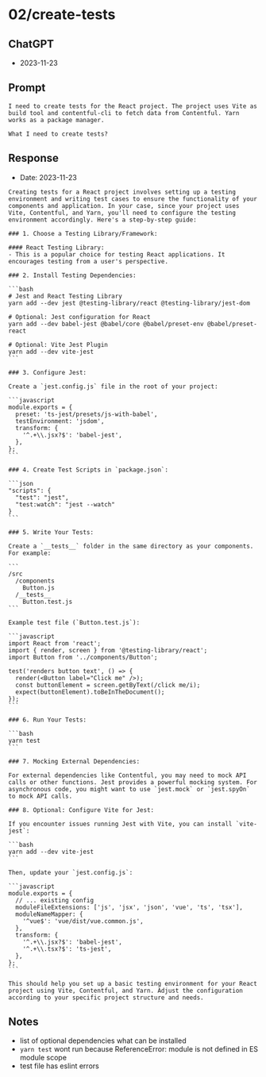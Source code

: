 # 02/create-tests

## ChatGPT

-   2023-11-23

## Prompt

```
I need to create tests for the React project. The project uses Vite as build tool and contentful-cli to fetch data from Contentful. Yarn works as a package manager.

What I need to create tests?
```

## Response

-   Date: 2023-11-23

````
Creating tests for a React project involves setting up a testing environment and writing test cases to ensure the functionality of your components and application. In your case, since your project uses Vite, Contentful, and Yarn, you'll need to configure the testing environment accordingly. Here's a step-by-step guide:

### 1. Choose a Testing Library/Framework:

#### React Testing Library:
- This is a popular choice for testing React applications. It encourages testing from a user's perspective.

### 2. Install Testing Dependencies:

```bash
# Jest and React Testing Library
yarn add --dev jest @testing-library/react @testing-library/jest-dom

# Optional: Jest configuration for React
yarn add --dev babel-jest @babel/core @babel/preset-env @babel/preset-react

# Optional: Vite Jest Plugin
yarn add --dev vite-jest
```

### 3. Configure Jest:

Create a `jest.config.js` file in the root of your project:

```javascript
module.exports = {
  preset: 'ts-jest/presets/js-with-babel',
  testEnvironment: 'jsdom',
  transform: {
    '^.+\\.jsx?$': 'babel-jest',
  },
};
```

### 4. Create Test Scripts in `package.json`:

```json
"scripts": {
  "test": "jest",
  "test:watch": "jest --watch"
}
```

### 5. Write Your Tests:

Create a `__tests__` folder in the same directory as your components. For example:

```
/src
  /components
    Button.js
  /__tests__
    Button.test.js
```

Example test file (`Button.test.js`):

```javascript
import React from 'react';
import { render, screen } from '@testing-library/react';
import Button from '../components/Button';

test('renders button text', () => {
  render(<Button label="Click me" />);
  const buttonElement = screen.getByText(/click me/i);
  expect(buttonElement).toBeInTheDocument();
});
```

### 6. Run Your Tests:

```bash
yarn test
```

### 7. Mocking External Dependencies:

For external dependencies like Contentful, you may need to mock API calls or other functions. Jest provides a powerful mocking system. For asynchronous code, you might want to use `jest.mock` or `jest.spyOn` to mock API calls.

### 8. Optional: Configure Vite for Jest:

If you encounter issues running Jest with Vite, you can install `vite-jest`:

```bash
yarn add --dev vite-jest
```

Then, update your `jest.config.js`:

```javascript
module.exports = {
  // ... existing config
  moduleFileExtensions: ['js', 'jsx', 'json', 'vue', 'ts', 'tsx'],
  moduleNameMapper: {
    '^vue$': 'vue/dist/vue.common.js',
  },
  transform: {
    '^.+\\.jsx?$': 'babel-jest',
    '^.+\\.tsx?$': 'ts-jest',
  },
};
```

This should help you set up a basic testing environment for your React project using Vite, Contentful, and Yarn. Adjust the configuration according to your specific project structure and needs.
````

## Notes

-   list of optional dependencies what can be installed
-   `yarn test` wont run because ReferenceError: module is not defined in ES module scope
-   test file has eslint errors
